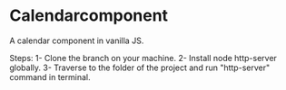 # Calendarcomponent

A calendar component in vanilla JS.

Steps:
1- Clone the branch on your machine.
2- Install node http-server globally.
3- Traverse to the folder of the project and run "http-server" command in terminal.
